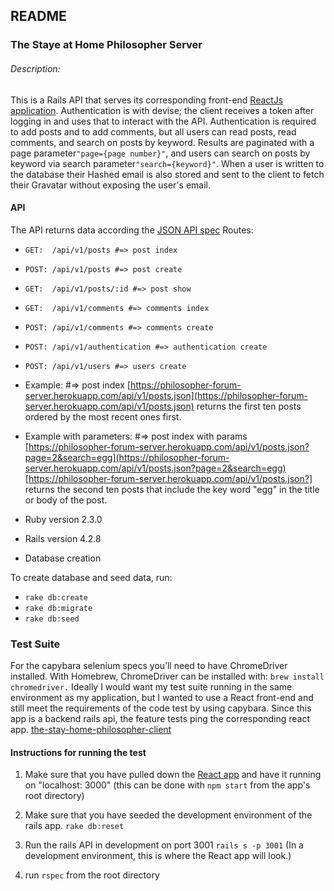 ## README

### The Staye at Home Philosopher Server

###### Description:
This is a Rails API that serves its corresponding front-end [ReactJs application](https://the-stay-at-home-philosopher.herokuapp.com/). Authentication is with devise; the client receives a token after logging in and uses that to interact with the API. Authentication is required to add posts and to add comments, but all users can read posts, read comments, and search on posts by keyword. Results are paginated with a page parameter```"page={page number}"```, and users can search on posts by keyword via search parameter```"search={keyword}"```. When a user is written to the database their Hashed email is also stored and sent to the client to fetch their
Gravatar without exposing the user's email.

#### API
The API returns data according the [JSON API spec](http://jsonapi.org/)
Routes:

* ```GET:  /api/v1/posts #=> post index```
* ```POST: /api/v1/posts #=> post create```
* ```GET:  /api/v1/posts/:id #=> post show```
* ```GET:  /api/v1/comments #=> comments index```
* ```POST: /api/v1/comments #=> comments create```
* ```POST: /api/v1/authentication #=> authentication create```
* ```POST: /api/v1/users #=> users create```
* Example: #=> post index
[https://philosopher-forum-server.herokuapp.com/api/v1/posts.json](https://philosopher-forum-server.herokuapp.com/api/v1/posts.json) returns the first ten posts ordered by the most recent ones first.
* Example with parameters: #=> post index with params
[https://philosopher-forum-server.herokuapp.com/api/v1/posts.json?page=2&search=egg](https://philosopher-forum-server.herokuapp.com/api/v1/posts.json?page=2&search=egg)
[https://philosopher-forum-server.herokuapp.com/api/v1/posts.json?] returns the second ten posts that include the key word "egg" in the title or body of the post.

* Ruby version
2.3.0

* Rails version
4.2.8

* Database creation

To create database and seed data, run:
* ```rake db:create```
* ```rake db:migrate```
* ```rake db:seed```

### Test Suite

For the capybara selenium specs you’ll need to have ChromeDriver installed.
With Homebrew, ChromeDriver can be installed with: ```brew install chromedriver.```
Ideally I would want my test suite running in the same environment as my application,
but I wanted to use a React front-end and still meet the requirements of the code
test by using capybara. Since this app is a backend rails api, the feature tests
ping the corresponding react app. [the-stay-home-philosopher-client](https://the-stay-at-home-philosopher.herokuapp.com)

#### Instructions for running the test
1) Make sure that you have pulled down the [React app](https://github.com/chadellison/the-stay-at-home-philosopher-client)
and have it running on "localhost: 3000" (this can be done with ```npm start``` from the app's root directory)

2) Make sure that you have seeded the development environment of the rails app. ```rake db:reset```

3) Run the rails API in development on port 3001 ```rails s -p 3001``` (In a development environment, this is where the React app will look.)

4) run ```rspec``` from the root directory
